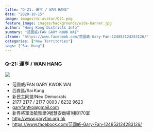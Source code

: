 ```yaml
---
title: "Q-21: 運亨 / WAN HANG"
date: "2020-10-15"
image: images/dc-avatar/Q21.png
feature_image: images/backgrounds/wide-banner.jpg
author: "Hong Kong Districts Info"
summary: "范國威/FAN GARY KWOK WAI"
iframe: "https://www.facebook.com/范國威-Gary-Fan-124853124283126/"
categories: ["New Territories"]
tags: ["Sai Kung"]
---
```


### Q-21: 運亨 / WAN HANG  
![](/images/dc-avatar/Q21.png)  

 - 范國威/FAN GARY KWOK WAI  
 - 西貢區/Sai Kung  
 - 新民主同盟/Neo Democrats  
 - 2177 2177 / 2177 0003 / 6232 9623  
 - garyfantko@gmail.com  
 - 新界將軍澳毓雅里9號慧安商場1樓B170室  
 - http://www.garyfan.org.hk  
 - https://www.facebook.com/范國威-Gary-Fan-124853124283126/
